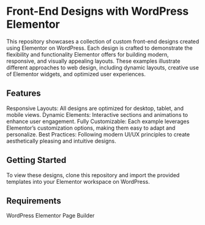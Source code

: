 # Front-End Designs with WordPress Elementor

This repository showcases a collection of custom front-end designs created using Elementor on WordPress. Each design is crafted to demonstrate the flexibility and functionality Elementor offers for building modern, responsive, and visually appealing layouts. These examples illustrate different approaches to web design, including dynamic layouts, creative use of Elementor widgets, and optimized user experiences.

## Features

Responsive Layouts: All designs are optimized for desktop, tablet, and mobile views.
Dynamic Elements: Interactive sections and animations to enhance user engagement.
Fully Customizable: Each example leverages Elementor’s customization options, making them easy to adapt and personalize.
Best Practices: Following modern UI/UX principles to create aesthetically pleasing and intuitive designs.

## Getting Started
To view these designs, clone this repository and import the provided templates into your Elementor workspace on WordPress.

## Requirements
WordPress
Elementor Page Builder